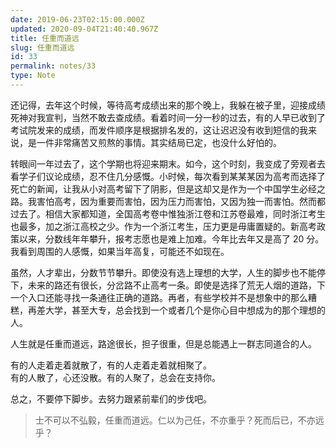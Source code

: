 ```yaml
---
date: 2019-06-23T02:15:00.000Z
updated: 2020-09-04T21:40:40.967Z
title: 任重而道远
slug: 任重而道远
id: 33
permalink: notes/33
type: Note
---
```


还记得，去年这个时候，等待高考成绩出来的那个晚上，我躲在被子里，迎接成绩死神对我宣判，当然不敢去查成绩。看着时间一分一秒的过去，有的人早已收到了考试院发来的成绩，而发件顺序是根据排名发的，这让迟迟没有收到短信的我来说，是一件非常痛苦又煎熬的事情。其实结局已定，也没什么好怕的。

转眼间一年过去了，这个学期也将迎来期末。如今，这个时刻，我变成了旁观者去看学子们议论成绩，忍不住几分感慨。小时候，每次看到某某某因为高考而选择了死亡的新闻，让我从小对高考留下了阴影，但是这却又是作为一个中国学生必经之路。我害怕高考，因为重要而害怕，因为压力而害怕，又因为独一而害怕。然而都过去了。相信大家都知道，全国高考卷中惟独浙江卷和江苏卷最难，同时浙江考生也最多，加之浙江高校之少。作为一个浙江考生，压力更是毋庸置疑的。新高考政策以来，分数线年年攀升，报考志愿也是难上加难。今年比去年又是高了 20 分。我看到周围的人感慨，如果当年高复，可能还不如现在。

虽然，人才辈出，分数节节攀升。即使没有选上理想的大学，人生的脚步也不能停下，未来的路还有很长，分岔路不止高考一条。即使是选择了荒无人烟的道路，下一个入口还能寻找一条通往正确的道路。再者，有些学校并不是想象中的那么糟糕，再差大学，甚至大专，总会找到一个或者几个是你心目中想成为的那个理想的人。

人生就是任重而道远，路途很长，担子很重，但是总能遇上一群志同道合的人。

有的人走着走着就散了，有的人走着走着就相聚了。<br />有的人散了，心还没散。有的人聚了，总会在支持你。

总之，不要停下脚步。去努力跟紧前辈们的步伐吧。

> 士不可以不弘毅，任重而道远。仁以为己任，不亦重乎？死而后已，不亦远乎？